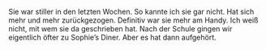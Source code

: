Sie war stiller in den letzten Wochen. So kannte ich sie gar nicht. Hat sich mehr und mehr zurückgezogen. Definitiv war sie mehr am Handy. Ich weiß nicht, mit wem sie da geschrieben hat. Nach der Schule gingen wir eigentlich öfter zu Sophie’s Diner. Aber es hat dann aufgehört.
